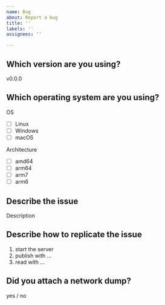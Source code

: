 ```yaml
---
name: Bug
about: Report a bug
title: ''
labels: ''
assignees: ''

---
```


<!--
To increase the chance of your issue getting fixed, open an issue FOR EACH problem. Please do not report multiple problems in a single issue, otherwise they'll probably never get ALL fixed.
-->

## Which version are you using?

v0.0.0

## Which operating system are you using?

<!-- fill checkboxes with a x. Example: [x] Linux -->

OS

- [ ] Linux
- [ ] Windows
- [ ] macOS

Architecture

- [ ] amd64
- [ ] arm64
- [ ] arm7
- [ ] arm6

## Describe the issue

Description

## Describe how to replicate the issue

<!--
the maintainers must be able to REPLICATE your issue to solve it - therefore, describe in a very detailed way how to replicate it.
-->

1. start the server
2. publish with ...
3. read with ...

## Did you attach a network dump?

<!--
If the bug arises when using rtsp-simple-server with an external hardware or software, the most helpful content you can provide is a dump of the data exchanged between the server and the target (network dump), that can be generated in this way:
1) Download wireshark (https://www.wireshark.org/)
2) Start capturing on the interface used for exchanging RTSP (if the server and the target software are both installed on your pc, the interface is probably "loopback", otherwise it's the one of your network card)
3) Start the server and replicate the issue
4) Stop capturing, save the result in .pcap format
5) Attach
-->

<!-- OTHERWISE, delete this section -->

yes / no
